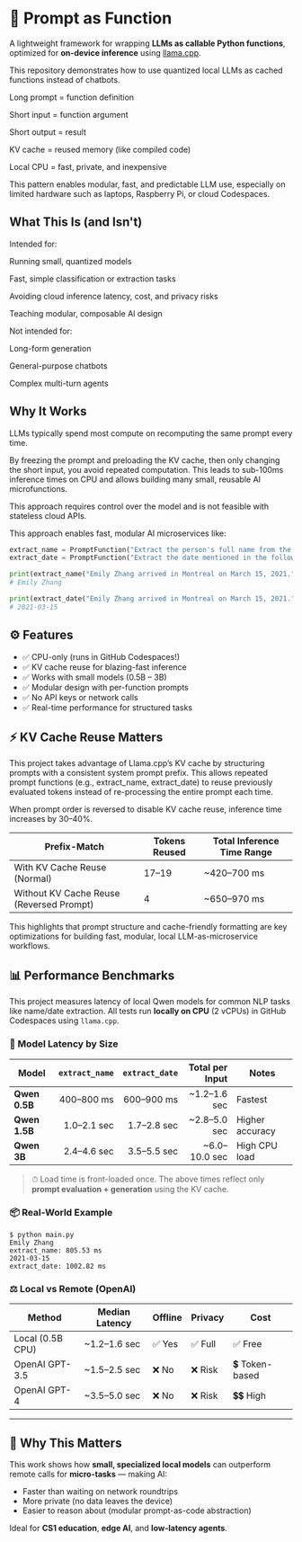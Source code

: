 # 🧠 Prompt as Function

A lightweight framework for wrapping **LLMs as callable Python functions**, optimized for **on-device inference** using [llama.cpp](https://github.com/ggerganov/llama.cpp).

This repository demonstrates how to use quantized local LLMs as cached functions instead of chatbots.

Long prompt = function definition

Short input = function argument

Short output = result

KV cache = reused memory (like compiled code)

Local CPU = fast, private, and inexpensive


This pattern enables modular, fast, and predictable LLM use, especially on limited hardware such as laptops, Raspberry Pi, or cloud Codespaces.

## What This Is (and Isn't)

Intended for:

Running small, quantized models

Fast, simple classification or extraction tasks

Avoiding cloud inference latency, cost, and privacy risks

Teaching modular, composable AI design

Not intended for:

Long-form generation

General-purpose chatbots

Complex multi-turn agents

## Why It Works

LLMs typically spend most compute on recomputing the same prompt every time.

By freezing the prompt and preloading the KV cache, then only changing the short input, you avoid repeated computation. This leads to sub-100ms inference times on CPU and allows building many small, reusable AI microfunctions.

This approach requires control over the model and is not feasible with stateless cloud APIs.

This approach enables fast, modular AI microservices like:

```python
extract_name = PromptFunction("Extract the person's full name from the following sentence:")
extract_date = PromptFunction("Extract the date mentioned in the following sentence:")

print(extract_name("Emily Zhang arrived in Montreal on March 15, 2021."))
# Emily Zhang

print(extract_date("Emily Zhang arrived in Montreal on March 15, 2021."))
# 2021-03-15
```

## ⚙️ Features

* ✅ CPU-only (runs in GitHub Codespaces!)
* ✅ KV cache reuse for blazing-fast inference
* ✅ Works with small models (0.5B – 3B)
* ✅ Modular design with per-function prompts
* ✅ No API keys or network calls
* ✅ Real-time performance for structured tasks


## ⚡ KV Cache Reuse Matters

This project takes advantage of Llama.cpp’s KV cache by structuring prompts with a consistent system prompt prefix. This allows repeated prompt functions (e.g., extract_name, extract_date) to reuse previously evaluated tokens instead of re-processing the entire prompt each time.

When prompt order is reversed to disable KV cache reuse, inference time increases by 30–40%.

| Prefix-Match | Tokens Reused	| Total Inference Time Range |
| ------------ | -------------- | -------------------------- |
| With KV Cache Reuse (Normal)|	17–19 |	~420–700 ms |
| Without KV Cache Reuse (Reversed Prompt) |	4	| ~650–970 ms |

This highlights that prompt structure and cache-friendly formatting are key optimizations for building fast, modular, local LLM-as-microservice workflows.

## 📊 Performance Benchmarks

This project measures latency of local Qwen models for common NLP tasks like name/date extraction. All tests run **locally on CPU** (2 vCPUs) in GitHub Codespaces using `llama.cpp`.

### 🔹 Model Latency by Size

| Model         | `extract_name` | `extract_date` | Total per Input | Notes           |
| ------------- | -------------: | -------------: | --------------: | --------------- |
| **Qwen 0.5B** |     400–800 ms |     600–900 ms |   \~1.2–1.6 sec | Fastest         |
| **Qwen 1.5B** |    1.0–2.1 sec |    1.7–2.8 sec |   \~2.8–5.0 sec | Higher accuracy |
| **Qwen 3B**   |    2.4–4.6 sec |    3.5–5.5 sec |  \~6.0–10.0 sec | High CPU load   |

> ⏱ Load time is front-loaded once. The above times reflect only **prompt evaluation + generation** using the KV cache.

### 📦 Real-World Example

```shell
$ python main.py
Emily Zhang
extract_name: 805.53 ms
2021-03-15
extract_date: 1002.82 ms
```

### ⚖️ Local vs Remote (OpenAI)

| Method           | Median Latency | Offline | Privacy | Cost           |
| ---------------- | -------------- | ------- | ------- | -------------- |
| Local (0.5B CPU) | \~1.2–1.6 sec  | ✅ Yes   | ✅ Full  | ✅ Free         |
| OpenAI GPT-3.5   | \~1.5–2.5 sec  | ❌ No    | ❌ Risk  | 💲 Token-based |
| OpenAI GPT-4     | \~3.5–5.0 sec  | ❌ No    | ❌ Risk  | 💲💲 High      |

---

## 🧩 Why This Matters

This work shows how **small, specialized local models** can outperform remote calls for **micro-tasks** — making AI:

* Faster than waiting on network roundtrips
* More private (no data leaves the device)
* Easier to reason about (modular prompt-as-code abstraction)

Ideal for **CS1 education**, **edge AI**, and **low-latency agents**.

